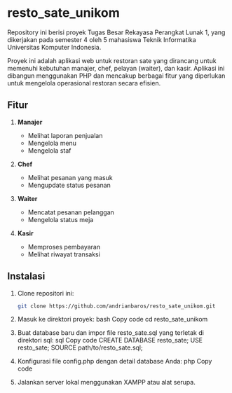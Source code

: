 # resto_sate_unikom
Repository ini berisi proyek Tugas Besar Rekayasa Perangkat Lunak 1, yang dikerjakan pada semester 4 oleh 5 mahasiswa Teknik Informatika Universitas Komputer Indonesia.

Proyek ini adalah aplikasi web untuk restoran sate yang dirancang untuk memenuhi kebutuhan manajer, chef, pelayan (waiter), dan kasir. Aplikasi ini dibangun menggunakan PHP dan mencakup berbagai fitur yang diperlukan untuk mengelola operasional restoran secara efisien.

## Fitur

1. **Manajer**
   - Melihat laporan penjualan
   - Mengelola menu
   - Mengelola staf

2. **Chef**
   - Melihat pesanan yang masuk
   - Mengupdate status pesanan

3. **Waiter**
   - Mencatat pesanan pelanggan
   - Mengelola status meja

4. **Kasir**
   - Memproses pembayaran
   - Melihat riwayat transaksi

## Instalasi

1. Clone repositori ini:
   ```bash
   git clone https://github.com/andrianbaros/resto_sate_unikom.git

2. Masuk ke direktori proyek:
bash
Copy code
cd resto_sate_unikom

3. Buat database baru dan impor file resto_sate.sql yang terletak di direktori sql:
sql
Copy code
CREATE DATABASE resto_sate;
USE resto_sate;
SOURCE path/to/resto_sate.sql;

4. Konfigurasi file config.php dengan detail database Anda:
php
Copy code
<?php
$servername = "localhost";
$username = "root";
$password = "";
$dbname = "resto_sate";
?>

5. Jalankan server lokal menggunakan XAMPP atau alat serupa.
